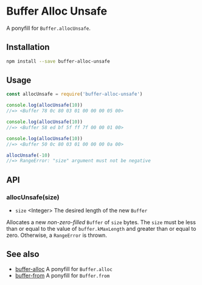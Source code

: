 # Buffer Alloc Unsafe

A ponyfill for `Buffer.allocUnsafe`.

## Installation

```sh
npm install --save buffer-alloc-unsafe
```

## Usage

```js
const allocUnsafe = require('buffer-alloc-unsafe')

console.log(allocUnsafe(10))
//=> <Buffer 78 0c 80 03 01 00 00 00 05 00>

console.log(allocUnsafe(10))
//=> <Buffer 58 ed bf 5f ff 7f 00 00 01 00>

console.log(allocUnsafe(10))
//=> <Buffer 50 0c 80 03 01 00 00 00 0a 00>

allocUnsafe(-10)
//=> RangeError: "size" argument must not be negative
```

## API

### allocUnsafe(size)

- `size` &lt;Integer&gt; The desired length of the new `Buffer`

Allocates a new *non-zero-filled* `Buffer` of `size` bytes. The `size` must be
less than or equal to the value of `buffer.kMaxLength` and greater than or equal
to zero. Otherwise, a `RangeError` is thrown.

## See also

- [buffer-alloc](https://github.com/LinusU/buffer-alloc) A ponyfill for `Buffer.alloc`
- [buffer-from](https://github.com/LinusU/buffer-from) A ponyfill for `Buffer.from`
